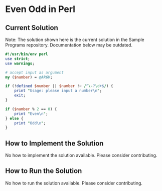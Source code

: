 # Even Odd in Perl

## Current Solution

Note: The solution shown here is the current solution in the Sample Programs repository. Documentation below may be outdated.

```Perl
#!/usr/bin/env perl
use strict;
use warnings;

# accept input as argument
my ($number) = @ARGV;

if (!defined $number || $number !~ /^\-?\d+$/) {
	print "Usage: please input a number\n";
	exit;
}

if ($number % 2 == 0) {
	print "Even\n";
} else {
	print "Odd\n";
}

```

## How to Implement the Solution

No how to implement the solution available. Please consider contributing.

## How to Run the Solution

No how to run the solution available. Please consider contributing.